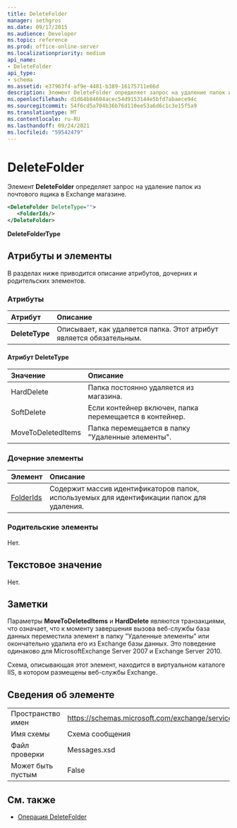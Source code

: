 ```yaml
---
title: DeleteFolder
manager: sethgros
ms.date: 09/17/2015
ms.audience: Developer
ms.topic: reference
ms.prod: office-online-server
ms.localizationpriority: medium
api_name:
- DeleteFolder
api_type:
- schema
ms.assetid: e37963f4-af9e-4481-b389-16175711e66d
description: Элемент DeleteFolder определяет запрос на удаление папок из почтового ящика в Exchange магазине.
ms.openlocfilehash: d1d64b84604acec54d9153144e5bfd7abaece94c
ms.sourcegitcommit: 54f6cd5a704b36b76d110ee53a6d6c1c3e15f5a9
ms.translationtype: MT
ms.contentlocale: ru-RU
ms.lasthandoff: 09/24/2021
ms.locfileid: "59542479"
---
```

# <a name="deletefolder"></a>DeleteFolder

Элемент **DeleteFolder** определяет запрос на удаление папок из почтового ящика в Exchange магазине. 
  
```XML
<DeleteFolder DeleteType="">
   <FolderIds/>
</DeleteFolder>
```

 **DeleteFolderType**
## <a name="attributes-and-elements"></a>Атрибуты и элементы

В разделах ниже приводится описание атрибутов, дочерних и родительских элементов.
  
### <a name="attributes"></a>Атрибуты

|**Атрибут**|**Описание**|
|:-----|:-----|
|**DeleteType** <br/> |Описывает, как удаляется папка. Этот атрибут является обязательным.  <br/> |
   
#### <a name="deletetype-attribute"></a>Атрибут DeleteType

|**Значение**|**Описание**|
|:-----|:-----|
|HardDelete  <br/> |Папка постоянно удаляется из магазина.  <br/> |
|SoftDelete  <br/> |Если контейнер включен, папка перемещается в контейнер.  <br/> |
|MoveToDeletedItems  <br/> |Папка перемещается в папку "Удаленные элементы".  <br/> |
   
### <a name="child-elements"></a>Дочерние элементы

|**Элемент**|**Описание**|
|:-----|:-----|
|[FolderIds](folderids.md) <br/> |Содержит массив идентификаторов папок, используемых для идентификации папок для удаления.  <br/> |
   
### <a name="parent-elements"></a>Родительские элементы

Нет.
  
## <a name="text-value"></a>Текстовое значение

Нет.
  
## <a name="remarks"></a>Заметки

Параметры **MoveToDeletedItems** и **HardDelete** являются транзакциями, что означает, что к моменту завершения вызова веб-службы база данных переместила элемент в папку "Удаленные элементы" или окончательно удалила его из Exchange базы данных. Это поведение одинаково для MicrosoftExchange Server 2007 и Exchange Server 2010. 
  
Схема, описывающая этот элемент, находится в виртуальном каталоге IIS, в котором размещены веб-службы Exchange.
  
## <a name="element-information"></a>Сведения об элементе

|||
|:-----|:-----|
|Пространство имен  <br/> |https://schemas.microsoft.com/exchange/services/2006/messages  <br/> |
|Имя схемы  <br/> |Схема сообщения  <br/> |
|Файл проверки  <br/> |Messages.xsd  <br/> |
|Может быть пустым  <br/> |False  <br/> |
   
## <a name="see-also"></a>См. также

- [Операция DeleteFolder](deletefolder-operation.md)

